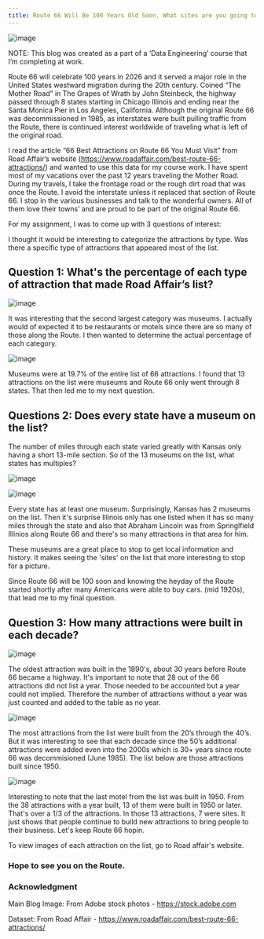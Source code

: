```yaml
---
title: Route 66 Will Be 100 Years Old Soon, What sites are you going to see?
---
```

![image](https://github.com/cringel66/track3proj1/assets/127979127/b4862afa-d395-40c4-a7b9-b5de91db4fcd)


NOTE: This blog was created as a part of a ‘Data Engineering’ course that I’m completing at work.

Route 66 will celebrate 100 years in 2026 and it served a major role in the United States westward migration during the 20th century.  Coined “The Mother Road” in The Grapes of Wrath by John Steinbeck, the highway passed through 8 states starting in Chicago Illinois and ending near the Santa Monica Pier in Los Angeles, California.  Although the original Route 66 was decommissioned in 1985, as interstates were built pulling traffic from the Route, there is continued interest worldwide of traveling what is left of the original road. 

I read the article “66 Best Attractions on Route 66 You Must Visit” from Road Affair’s website (https://www.roadaffair.com/best-route-66-attractions/) and wanted to use this data for my course work.  I have spent most of my vacations over the past 12 years traveling the Mother Road.  During my travels, I take the frontage road or the rough dirt road that was once the Route.  I avoid the interstate unless it replaced that section of Route 66.  I stop in the various businesses and talk to the wonderful owners.  All of them love their towns’ and are proud to be part of the original Route 66. 

For my assignment, I was to come up with 3 questions of interest: 


I thought it would be interesting to categorize the attractions by type.  Was there a specific type of attractions that appeared most of the list.

## Question 1:  What's the percentage of each type of attraction that made Road Affair’s list?

 ![image](https://github.com/cringel66/track3proj1/assets/127979127/484108bc-9338-4782-841c-d20d645f4499)

It was interesting that the second largest category was museums.  I actually would of expected it to be restaurants or motels since there are so many of those along the Route.  I then wanted to determine the actual percentage of each category. 

![image](https://github.com/cringel66/track3proj1/assets/127979127/18b9ef74-91a9-4062-be92-cffbe4175bad)

Museums were at 19.7% of the entire list of 66 attractions.  I found that 13 attractions on the list were museums and Route 66 only went through 8 states.  That then led me to my next question.



## Questions 2: 	Does every state have a museum on the list?  
The number of miles through each state varied greatly with Kansas only having a short 13-mile section.  So of the 13 museums on the list, what states has multiples?  

![image](https://github.com/cringel66/track3proj1/assets/127979127/8aa10541-ac29-4114-a131-b709a83cdfb4)


![image](https://github.com/cringel66/track3proj1/assets/127979127/71e685fb-69d1-41fb-bbb0-0a6cf78efaf1)

Every state has at least one museum.  Surprisingly, Kansas has 2 museums on the list.  Then it's surprise Illinois only has one listed when it has so many miles through the state and also that Abraham Lincoln was from Springlfield Illinios along Route 66 and there's so many attractions in that area for him.

These museums are a great place to stop to get local information and history.  It makes seeing the 'sites' on the list that more interesting to stop for a picture.



Since Route 66 will be 100 soon and knowing the heyday of the Route started shortly after many Americans were able to buy cars. (mid 1920s), that lead me to my final question.

## Question 3:  How many attractions were built in each decade? 

 ![image](https://github.com/cringel66/track3proj1/assets/127979127/388a7f94-c3f9-4299-9298-6e63b70bb0b6)

The oldest attraction was built in the 1890's, about 30 years before Route 66 became a highway. It's important to note that 28 out of the 66 attractions did not list a year. Those needed to be accounted but a year could not implied. Therefore the number of attractions without a year was just counted and added to the table as no year.

![image](https://github.com/cringel66/track3proj1/assets/127979127/3e46038d-7883-4f7c-9b6c-11c8c46970bf)


The most attractions from the list were built from the 20’s through the 40’s.  But it was interesting to see that each decade since the 50’s additional attractions were added even into the 2000s which is 30+ years since route 66 was decommisioned (June 1985). The list below are those attractions built since 1950.


![image](https://github.com/cringel66/track3proj1/assets/127979127/cdff6e82-78b4-434d-ba92-fb92ca19dc54)

Interesting to note that the last motel from the list was built in 1950.  From the 38 attractions with a year built, 13 of them were built in 1950 or later.  That's over a 1/3 of the attractions.  In those 13 attractions, 7 were sites.  It just shows that people continue to build new attractions to bring people to their business.  Let's keep Route 66 hopin. 

To view images of each attraction on the list, go to Road affair's website.  

### Hope to see you on the Route.



### Acknowledgment

Main Blog Image: From Adobe stock photos - https://stock.adobe.com

Dataset: From Road Affair - https://www.roadaffair.com/best-route-66-attractions/
